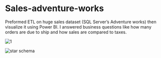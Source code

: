 # Sales-adventure-works
Preformed ETL on huge sales dataset (SQL Server’s Adventure works) then visualize it using Power BI. 
I answered business questions like how many orders are due to ship and how sales are compared to taxes.

![1](https://user-images.githubusercontent.com/71445201/137787515-0287509b-02d4-4caa-9738-2c30124de271.png)


![star schema](https://user-images.githubusercontent.com/71445201/137787540-8f6ec9e8-4ef6-470c-ad75-6a26f76277fb.png)
